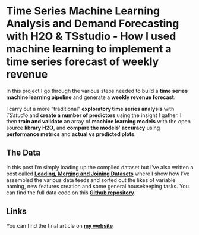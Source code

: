 # Time Series Machine Learning Analysis and Demand Forecasting with H2O & TSstudio - How I used machine learning to implement a time series forecast of weekly revenue


In this project I go through the various steps needed to build a __time series machine learning pipeline__ and generate a __weekly revenue forecast__. 

I carry out a more “traditional” __exploratory time series analysis__ with _TSstudio_ and __create a number of predictors__ using the insight I gather. I then __train and validate__ an array of __machine learning models__ with the open source __library H2O__, and __compare the models’ accuracy__ using __performance metrics__ and __actual vs predicted plots__.

## The Data

In this post I’m simply loading up the compiled dataset but I’ve also written a post called [__Loading, Merging and Joining Datasets__](https://diegousai.io/2019/09/loading-merging-and-joining-datasets/) where I show how I’ve assembled the various data feeds and sorted out the likes of variable naming, new features creation and some general housekeeping tasks. You can find the full data code on this [__Github repository__](https://github.com/DiegoUsaiUK/Loading_Merging_and_Joining_Datasets).

## Links

You can find the final article on [__my website__](https://diegousai.io/2019/12/time-series-machine-learning-analysis-and-demand-forecasting/)
